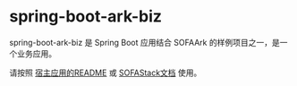 # spring-boot-ark-biz

spring-boot-ark-biz 是 Spring Boot 应用结合 SOFAArk 的样例项目之一，是一个业务应用。

请按照 [宿主应用的README](https://github.com/sofastack-guides/sofa-ark-spring-guides)  或 [SOFAStack文档](https://www.sofastack.tech/projects/sofa-boot/sofa-ark-spring-boot-demo/) 使用。